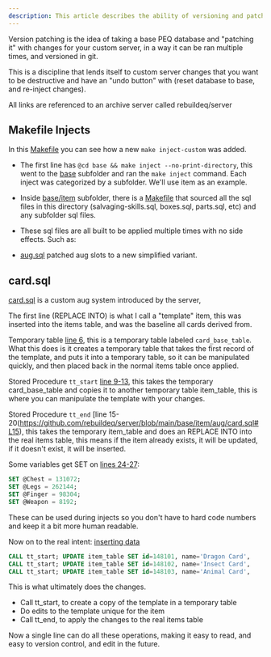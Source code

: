 ```yaml
---
description: This article describes the ability of versioning and patching your database changes
---
```


Version patching is the idea of taking a base PEQ database and "patching it" with changes for your custom server, in a way it can be ran multiple times, and versioned in git.

This is a discipline that lends itself to custom server changes that you want to be destructive and have an "undo button" with (reset database to base, and re-inject changes).

All links are referenced to an archive server called rebuildeq/server

## Makefile Injects

In this [Makefile](https://github.com/rebuildeq/server/blob/main/.devcontainer/Makefile#L335) you can see how a new `make inject-custom` was added.

- The first line has `@cd base && make inject --no-print-directory`, this went to the [base](https://github.com/rebuildeq/server/blob/main/base/Makefile) subfolder and ran the `make inject` command. Each inject was categorized by a subfolder. We'll use item as an example.

- Inside [base/item](https://github.com/rebuildeq/server/tree/main/base/item) subfolder, there is a [Makefile](<https://github.com/rebuildeq/server/blob/main/base/item/Makefile>) that sourced all the sql files in this directory (salvaging-skills.sql, boxes.sql, parts.sql, etc) and any subfolder sql files.

- These sql files are all built to be applied multiple times with no side effects. Such as:

- [aug.sql](https://github.com/rebuildeq/server/blob/main/base/item/aug/aug.sql) patched aug slots to a new simplified variant.


## card.sql

[card.sql](https://github.com/rebuildeq/server/blob/main/base/item/aug/card.sql) is a custom aug system introduced by the server,


The first line (REPLACE INTO) is what I call a "template" item, this was inserted into the items table, and was the baseline all cards derived from.


Temporary table [line 6](<https://github.com/rebuildeq/server/blob/main/base/item/aug/card.sql#L6>), this is a temporary table labeled `card_base_table`. What this does is it creates a temporary table that takes the first record of the template, and puts it into a temporary table, so it can be manipulated quickly, and then placed back in the normal items table once applied.


Stored Procedure `tt_start` [line 9-13](<https://github.com/rebuildeq/server/blob/main/base/item/aug/card.sql#L9>), this takes the temporary card_base_table and copies it to another temporary table item_table, this is where you can manipulate the template with your changes.

Stored Procedure `tt_end` [line 15-20(<https://github.com/rebuildeq/server/blob/main/base/item/aug/card.sql#L15>), this takes the temporary item_table and does an REPLACE INTO into the real items table, this means if the item already exists, it will be updated, if it doesn't exist, it will be inserted.

Some variables get SET on [lines 24-27](<https://github.com/rebuildeq/server/blob/main/base/item/aug/card.sql#L24>):
```sql
SET @Chest = 131072;
SET @Legs = 262144;
SET @Finger = 98304;
SET @Weapon = 8192;
```
These can be used during injects so you don't have to hard code numbers and keep it a bit more human readable.

Now on to the real intent: [inserting data](<https://github.com/rebuildeq/server/blob/main/base/item/aug/card.sql#L30C1-L32C134>)
```sql
CALL tt_start; UPDATE item_table SET id=148101, name='Dragon Card', 			slots=@Chest, icon=6152, manaregen=2 ; CALL tt_end;
CALL tt_start; UPDATE item_table SET id=148102, name='Insect Card', 			slots=@Chest, icon=6170, hp=10, ac=10; CALL tt_end;
CALL tt_start; UPDATE item_table SET id=148103, name='Animal Card', 			slots=@Chest, icon=6145, ac=10, aagi=5, attack=5; CALL tt_end;
```

This is what ultimately does the changes.
- Call tt_start, to create a copy of the template in a temporary table
- Do edits to the template unique for the item
- Call tt_end, to apply the changes to the real items table

Now a single line can do all these operations, making it easy to read, and easy to version control, and edit in the future.

